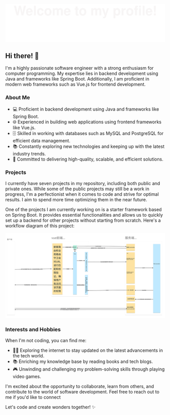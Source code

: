 ![Alt Text](https://raw.githubusercontent.com/52Doraemon/52Doraemon/f0458dc351d9d5c82b81cccd493dc5cf68e52996/images/welcome.svg)
## Hi there! 👋

I'm a highly passionate software engineer with a strong enthusiasm for computer programming. My expertise lies in backend development using Java and frameworks like Spring Boot. Additionally, I am proficient in modern web frameworks such as Vue.js for frontend development.

### About Me

- 💻 Proficient in backend development using Java and frameworks like Spring Boot.
- 🌐 Experienced in building web applications using frontend frameworks like Vue.js.
- 🗄️ Skilled in working with databases such as MySQL and PostgreSQL for efficient data management.
- 📚 Constantly exploring new technologies and keeping up with the latest industry trends.
- 🚀 Committed to delivering high-quality, scalable, and efficient solutions.

### Projects

I currently have seven projects in my repository, including both public and private ones. While some of the public projects may still be a work in progress, I'm a perfectionist when it comes to code and strive for optimal results. I aim to spend more time optimizing them in the near future.

One of the projects I am currently working on is a starter framework based on Spring Boot. It provides essential functionalities and allows us to quickly set up a backend for other projects without starting from scratch. Here's a workflow diagram of this project:

![Project Quick Start Workflow Diagram](https://raw.githubusercontent.com/52Doraemon/52Doraemon/806b9b59046d35c1b3f5a417494bb2cc736a0769/images/project-quick-start-workflow-diagram.svg)

### Interests and Hobbies

When I'm not coding, you can find me:

- 🏄‍♀️ Exploring the internet to stay updated on the latest advancements in the tech world.
- 📚 Enriching my knowledge base by reading books and tech blogs.
- 🎮 Unwinding and challenging my problem-solving skills through playing video games.

I'm excited about the opportunity to collaborate, learn from others, and contribute to the world of software development. Feel free to reach out to me if you'd like to connect

Let's code and create wonders together! ✨
